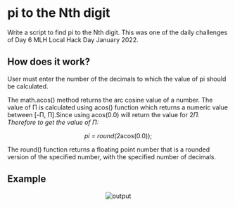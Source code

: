 # pi to the Nth digit

Write a script to find pi to the Nth digit. This was one of the daily challenges of Day 6 MLH Local Hack Day January 2022.



## How does it work?

User must enter the number of the decimals to which the value of pi should be calculated.

The math.acos() method returns the arc cosine value of a number. The value of Π is calculated using acos() function which returns a numeric value between [-Π, Π].Since using acos(0.0) will return the value for 2*Π. Therefore to get the value of Π:
                                  <div align="center"> pi = round(2*acos(0.0));</div>

The round() function returns a floating point number that is a rounded version of the specified number, with the specified number of decimals.

## Example

<p align="center">
  <img src="https://user-images.githubusercontent.com/57052959/149608739-a7d5b79a-31d1-4a4f-b87e-302f5691265e.JPG" alt="output">
</p>
